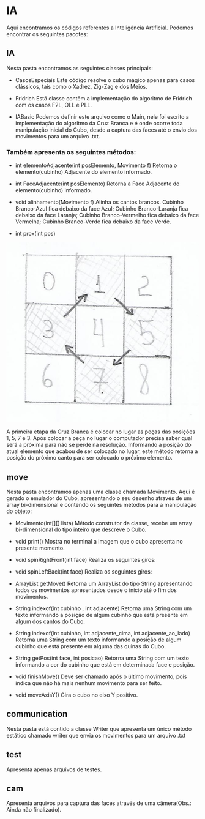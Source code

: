 # IA 

Aqui encontramos os códigos referentes a Inteligência Artificial. Podemos encontrar os seguintes pacotes:

## IA
Nesta pasta encontramos as seguintes classes principais:

- CasosEspeciais
Este código resolve o cubo mágico apenas para casos clássicos, tais como o Xadrez, Zig-Zag e dos Meios.

- Fridrich
Está classe contêm a implementação do algoritmo de Fridrich com os casos F2L, OLL e PLL.

- IABasic
Podemos definir este arquivo como o Main, nele foi escrito a implementação do algoritmo da Cruz Branca e é onde ocorre toda manipulação inicial do Cubo, desde a captura das faces até o envio dos movimentos para um arquivo .txt.

### Também apresenta os seguintes métodos:

- int elementoAdjacente(int posElemento, Movimento f)
Retorna o elemento(cubinho) Adjacente do elemento informado.

- int FaceAdjacente(int posElemento)
Retorna a Face Adjacente do elemento(cubinho) informado.

- void alinhamento(Movimento f)
Alinha os cantos brancos. Cubinho Branco-Azul fica debaixo da face Azul; Cubinho Branco-Laranja fica debaixo da face Laranja; Cubinho Branco-Vermelho fica debaixo da face Vermelha; Cubinho Branco-Verde fica debaixo da face Verde.

- int prox(int pos)

![Screenshot](prox.jpeg)

A primeira etapa da Cruz Branca é colocar no lugar as peças das posições 1, 5, 7 e 3. Após colocar a peça no lugar o computador precisa saber qual será a próxima para não se perde na resolução. Informando a posição do atual elemento que acabou de ser colocado no lugar, este método retorna a posição do próximo canto para ser colocado o próximo elemento. 

## move
Nesta pasta encontramos apenas uma classe chamada Movimento. Aqui é gerado o emulador do Cubo, apresentando o seu desenho através de um array bi-dimensional e contendo os seguintes métodos para a manipulação do objeto:

- Movimento(int[][] lista)
Método construtor da classe, recebe um array bi-dimensional do tipo inteiro que descreve o Cubo.

- void print()
Mostra no terminal a imagem que o cubo apresenta no presente momento.

- void spinRightFront(int face)
Realiza os seguintes giros:

- void spinLeftBack(int face)
Realiza os seguintes giros:

- ArrayList<String> getMove()
Retorna um ArrayList do tipo String apresentando todos os movimentos apresentados desde o início até o fim dos movimentos.

- String indexof(int cubinho , int adjacente)
Retorna uma String com um texto informando a posição de algum cubinho que está presente em algum dos cantos do Cubo.

- String indexof(int cubinho, int adjacente_cima, int adjacente_ao_lado)
Retorna uma String com um texto informando a posição de algum cubinho que está presente em alguma das quinas do Cubo.

- String getPos(int face, int posicao)
Retorna uma String com um texto informando a cor do cubinho que está em determinada face e posição.

- void finishMove()
Deve ser chamado após o último movimento, pois indica que não há mais nenhum movimento para ser feito.

- void moveAxisY()
Gira o cubo no eixo Y positivo. 

## communication
Nesta pasta está contido a classe Writer que apresenta um único método estático chamado writer que envia os movimentos para um arquivo .txt

## test
Apresenta apenas arquivos de testes.

## cam
Apresenta arquivos para captura das faces através de uma câmera(Obs.: Ainda não finalizado).